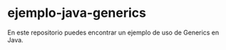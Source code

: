 # ejemplo-java-generics
En este repositorio  puedes encontrar un ejemplo de uso de Generics en Java.
